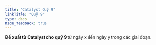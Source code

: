 ```yaml
---
title: "Catalyst Quỹ 9"
linkTitle: "Quỹ 9"
type: docs
hide_feedback: true
---
```


<!-- This index page is yet to be udated.  -->
 **Đề xuất từ Catalyst cho quỹ 9** từ ngày x đến ngày y trong các giai đoạn.

